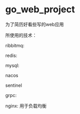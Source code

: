 # go_web_project
为了简历好看些写的web应用

所使用的技术：

ribbitmq:

redis:

mysql:

nacos

sentinel

grpc:

nginx:
  用于负载均衡

